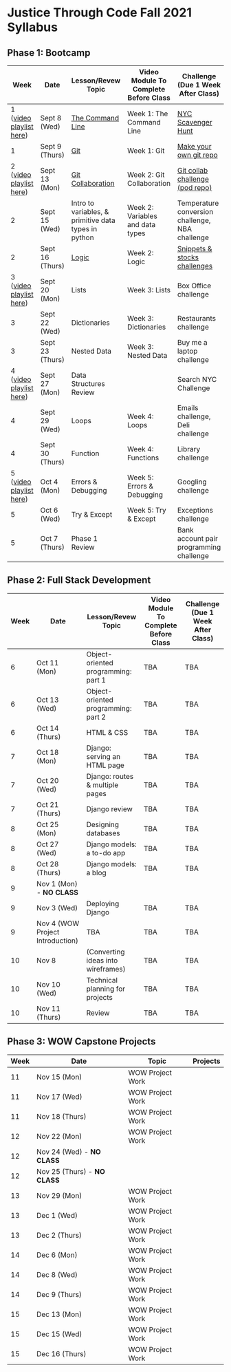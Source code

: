 # Justice Through Code Fall 2021 Syllabus


## Phase 1: Bootcamp

Week | Date      |   Lesson/Revew Topic    | Video Module To Complete Before Class | Challenge (Due 1 Week After Class) |
| -----------  | ----------- | ----------- | ----------- | ----------- |
1 ([video playlist here](https://www.youtube.com/playlist?list=PLimNeGdZ0d6R6f6xvvhE1hSD1uD_ToXOR)) | Sept 8 (Wed)    | [The Command Line](https://github.com/Justice-Through-Code/fall_2021/blob/main/lessons/01_command_line/1_command_line_intro.md)       | Week 1: The Command Line| [NYC Scavenger Hunt](https://github.com/Justice-Through-Code/fall_2021/blob/main/challenges/01_command_line/command_line_intro_activity.md) 
1 | Sept 9 (Thurs) | [Git](https://github.com/Justice-Through-Code/fall_2021/blob/main/lessons/02_git/git_intro.md)        | Week 1: Git | [Make your own git repo](https://github.com/Justice-Through-Code/fall_2021/blob/main/challenges/02_git/git_challenge.md)
2 ([video playlist here](https://www.youtube.com/playlist?list=PLimNeGdZ0d6Rgzqc4GLiXMOukQ9bz42wt)) | Sept 13 (Mon)      | [Git Collaboration](https://github.com/Justice-Through-Code/fall_2021/blob/main/lessons/03_git_collaboration/git_collab.md)       | Week 2: Git Collaboration| [Git collab challenge (pod repo)](https://github.com/Justice-Through-Code/fall_2021/blob/main/challenges/03_git_collab/03_git_collab.md) 
2 | Sept 15 (Wed)   | Intro to variables, & primitive data types in python    | Week 2: Variables and data types | Temperature conversion challenge, NBA challenge
2 | Sept 16 (Thurs)  | [Logic](https://github.com/Justice-Through-Code/fall_2021/blob/main/lessons/02_git/git_intro.md)        | Week 2: Logic | [Snippets & stocks challenges](https://github.com/Justice-Through-Code/fall_2021/blob/main/challenges/06_bootcamp_logic/logic_challenge_3.md)
3 ([video playlist here](https://www.youtube.com/playlist?list=PLimNeGdZ0d6QmnfApr-N4nlQ0n2BYp4TV))| Sept 20 (Mon)     | Lists   | Week 3: Lists| Box Office challenge
3 | Sept 22  (Wed) | Dictionaries | Week 3: Dictionaries | Restaurants challenge
3 | Sept 23 (Thurs)   | Nested Data   | Week 3: Nested Data |  Buy me a laptop challenge
4 ([video playlist here](youtube.com/playlist?list=PLimNeGdZ0d6Tw-VkV51wKzdkN-KJ_ifnh))| Sept 27 (Mon)      | Data Structures Review   | | Search NYC Challenge
4 | Sept 29 (Wed)  | Loops | Week 4: Loops | Emails challenge, Deli challenge
4 | Sept 30 (Thurs)  | Function   | Week 4: Functions |  Library challenge
5 ([video playlist here](https://www.youtube.com/playlist?list=PLimNeGdZ0d6TsRKU2jj5KWQCi51hNmvgW))| Oct 4  (Mon)    | Errors & Debugging | Week 5: Errors & Debugging | Googling challenge
5 | Oct 6 (Wed) | Try & Except | Week 5: Try & Except | Exceptions challenge
5 | Oct 7 (Thurs)   | Phase 1 Review   | |  Bank account pair programming challenge


## Phase 2: Full Stack Development

Week | Date      |   Lesson/Revew Topic    | Video Module To Complete Before Class | Challenge (Due 1 Week After Class) |
| -----------  | ----------- | ----------- | ----------- | ----------- |
6|Oct 11 (Mon) |Object-oriented programming: part 1|TBA|TBA
6|Oct 13 (Wed) |Object-oriented programming: part 2|TBA|TBA
6|Oct 14 (Thurs) |HTML & CSS|TBA|TBA
7|Oct 18 (Mon) | Django: serving an HTML page|TBA|TBA
7|Oct 20 (Wed) | Django: routes & multiple pages|TBA|TBA
7|Oct 21 (Thurs) |Django review |TBA|TBA
8|Oct 25 (Mon) | Designing databases |TBA|TBA
8|Oct 27 (Wed) | Django models: a to-do app|TBA|TBA
8|Oct 28 (Thurs) | Django models: a blog|TBA|TBA
9|Nov 1 (Mon) - **NO CLASS**|||
9|Nov 3 (Wed) | Deploying Django |TBA|TBA
9|Nov 4 (WOW Project Introduction) |TBA|TBA|TBA
10| Nov 8 |(Converting ideas into wireframes) |TBA|TBA
10| Nov 10 (Wed) |Technical planning for projects|TBA|TBA
10| Nov 11 (Thurs) |Review|TBA|TBA

## Phase 3: WOW Capstone Projects

Week | Date      |   Topic   | Projects| 
| -----------  | ----------- | ----------- |----------- |
11|Nov 15 (Mon) | WOW Project Work ||
11|Nov 17 (Wed) |WOW Project Work ||
11|Nov 18 (Thurs) |WOW Project Work ||
12|Nov 22 (Mon) | WOW Project Work ||
12|Nov 24 (Wed) - **NO CLASS** |||
12|Nov 25 (Thurs) - **NO CLASS**| ||
13|Nov 29 (Mon) | WOW Project Work ||
13|Dec 1 (Wed) |WOW Project Work ||
13|Dec 2 (Thurs) |WOW Project Work ||
14|Dec 6 (Mon) | WOW Project Work ||
14|Dec 8 (Wed) |WOW Project Work ||
14|Dec 9 (Thurs) |WOW Project Work ||
15|Dec 13 (Mon) | WOW Project Work ||
15|Dec 15 (Wed) |WOW Project Work ||
15|Dec 16 (Thurs) |WOW Project Work ||